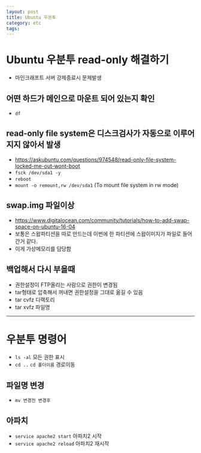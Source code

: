 ```yaml
---
layout: post
title: Ubuntu 우분투
category: etc
tags: 
---
```


# Ubuntu 우분투 read-only 해결하기
* 마인크래프트 서버 강제종료시 문제발생

## 어떤 하드가 메인으로 마운트 되어 있는지 확인 
* ```df```
  
## read-only file system은 디스크검사가 자동으로 이루어지지 않아서 발생 
* https://askubuntu.com/questions/974548/read-only-file-system-locked-me-out-wont-boot
* ```fsck /dev/sda1 -y```
* ```reboot```
* ```mount -o remount,rw /dev/sda1``` (To mount file system in rw mode)

## swap.img 파일이상 
* https://www.digitalocean.com/community/tutorials/how-to-add-swap-space-on-ubuntu-16-04
* 보통은 스왑파티션을 따로 만드는데 이번에 한 파티션에 스왑이미지가 파일로 들어간거 같다.
* 이게 가상메모리를 담당함

## 백업해서 다시 부을때 
* 권한설정이 FTP올리는 사람으로 권한이 변경됨
* tar형태로 압축해서 꺼내면 권한설정을 그대로 옮길 수 있음
* tar cvfz 디랙토리
* tar xvfz 파일명

---

# 우분투 명령어
* ```ls -al``` 모든 권한 표시
* ```cd ..``` ```cd 폴더이름``` 경로이동

## 파일명 변경
* ```mv 변경전 변경후```

## 아파치
* ```service apache2 start``` 아파치2 시작
* ```service apache2 reload``` 아파치2 재시작